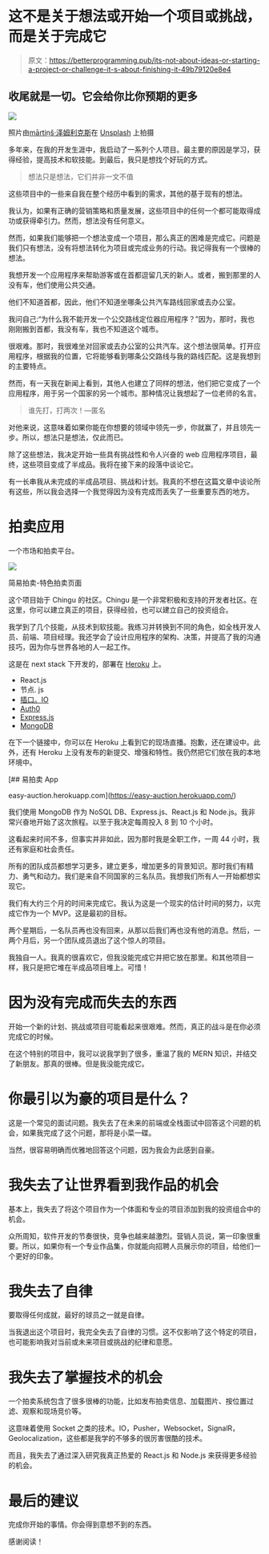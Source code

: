 # 这不是关于想法或开始一个项目或挑战，而是关于完成它

> 原文：<https://betterprogramming.pub/its-not-about-ideas-or-starting-a-project-or-challenge-it-s-about-finishing-it-49b79120e8e4>

## 收尾就是一切。它会给你比你预期的更多

![](img/bb0a507bd249cb0c3c6c2533a144d743.png)

照片由[mārtiņš·泽姆利克斯](https://unsplash.com/@mzemlickis?utm_source=unsplash&utm_medium=referral&utm_content=creditCopyText)在 [Unsplash](https://unsplash.com/s/photos/challenge?utm_source=unsplash&utm_medium=referral&utm_content=creditCopyText) 上拍摄

多年来，在我的开发生涯中，我启动了一系列个人项目。最主要的原因是学习，获得经验，提高技术和软技能。到最后，我只是想找个好玩的方式。

> 想法只是想法，它们并非一文不值

这些项目中的一些来自我在整个经历中看到的需求，其他的基于现有的想法。

我认为，如果有正确的营销策略和质量发展，这些项目中的任何一个都可能取得成功或获得牵引力。然而，想法没有任何意义。

然而，如果我们能够把一个想法变成一个项目，那么真正的困难是完成它。问题是我们只有想法，没有将想法转化为项目或完成业务的行动。我记得我有一个很棒的想法。

我想开发一个应用程序来帮助游客或在首都逗留几天的新人。或者，搬到那里的人没有车，他们使用公共交通。

他们不知道首都，因此，他们不知道坐哪条公共汽车路线回家或去办公室。

我问自己:“为什么我不能开发一个公交路线定位器应用程序？”因为，那时，我也刚刚搬到首都，我没有车，我也不知道这个城市。

很艰难。那时，我很难坐对回家或去办公室的公共汽车。这个想法很简单。打开应用程序，根据我的位置，它将能够看到哪条公交路线与我的路线匹配。这是我想到的主要特点。

然而，有一天我在新闻上看到，其他人也建立了同样的想法，他们把它变成了一个应用程序，用于另一个国家的另一个城市。那种情况让我想起了一位老师的名言。

> 谁先打，打两次！—匿名

对他来说，这意味着如果你能在你想要的领域中领先一步，你就赢了，并且领先一步。所以，想法只是想法，仅此而已。

除了这些想法，我决定开始一些具有挑战性和令人兴奋的 web 应用程序项目，最终，这些项目变成了半成品。我将在接下来的段落中谈论它。

有一长串我从未完成的半成品项目、挑战和计划。我真的不想在这篇文章中谈论所有这些，所以我会选择一个我觉得因为没有完成而丢失了一些重要东西的地方。

# 拍卖应用

一个市场和拍卖平台。

![](img/b4ad51cccc61394575ff4b5c6111e525.png)

简易拍卖-特色拍卖页面

这个项目始于 Chingu 的社区。Chingu 是一个非常积极和支持的开发者社区。在这里，你可以建立真正的项目，获得经验，也可以建立自己的投资组合。

我学到了几个技能，从技术到软技能。我练习并转换到不同的角色，如全栈开发人员、前端、项目经理。我还学会了设计应用程序的架构、决策，并提高了我的沟通技巧，因为你与世界各地的人一起工作。

这是在 next stack 下开发的，部署在 [Heroku](https://www.heroku.com/) 上。

*   React.js
*   节点. js
*   [插口。IO](https://socket.io/)
*   [Auth0](https://auth0.com/)
*   [Express.js](https://expressjs.com/)
*   [MongoDB](https://www.mongodb.com/)

在下一个链接中，你可以在 Heroku 上看到它的现场直播。抱歉，还在建设中。此外，还有 Heroku 上没有发布的新提交、增强和特性。我仍然把它们放在我的本地环境中。

 [## 易拍卖 App

easy-auction.herokuapp.com](https://easy-auction.herokuapp.com/) 

我们使用 MongoDB 作为 NoSQL DB、Express.js、React.js 和 Node.js。我非常兴奋地开始了这次旅程。以至于我决定每周投入 8 到 10 个小时。

这看起来时间不多，但事实并非如此，因为那时我是全职工作，一周 44 小时，我还有家庭和社会责任。

所有的团队成员都想学习更多，建立更多，增加更多的背景知识。那时我们有精力、勇气和动力。我们是来自不同国家的三名队员。我想我们所有人一开始都想实现它。

我们有大约三个月的时间来完成它。我认为这是一个现实的估计时间的努力，以完成它作为一个 MVP。这是最初的目标。

两个星期后，一名队员再也没有回来，从那以后我们再也没有他的消息。然后，一两个月后，另一个团队成员退出了这个惊人的项目。

我独自一人。我真的很喜欢它，但我没能完成它并把它放在那里。和其他项目一样，我只是把它堆在半成品项目堆上。可惜！

# 因为没有完成而失去的东西

开始一个新的计划、挑战或项目可能看起来很艰难。然而，真正的战斗是在你必须完成它的时候。

在这个特别的项目中，我可以说我学到了很多，重温了我的 MERN 知识，并结交了新朋友。那真的很棒。但是我没能完成它。

# 你最引以为豪的项目是什么？

这是一个常见的面试问题。我失去了在未来的前端或全栈面试中回答这个问题的机会，如果我完成了这个问题，那将是小菜一碟。

当然，很容易明确而优雅地回答这个问题，因为我会为此感到自豪。

# 我失去了让世界看到我作品的机会

基本上，我失去了将这个项目作为一个体面和专业的项目添加到我的投资组合中的机会。

众所周知，软件开发的节奏很快，竞争也越来越激烈。营销人员说，第一印象很重要。所以，如果你有一个专业作品集，你就能向招聘人员展示你的项目，给他们一个更好的印象。

# 我失去了自律

要取得任何成就，最好的球员之一就是自律。

当我退出这个项目时，我完全失去了自律的习惯。这不仅影响了这个特定的项目，也可能影响我对当前或未来项目或挑战的纪律和意愿。

# 我失去了掌握技术的机会

一个拍卖系统包含了很多很棒的功能，比如发布拍卖信息、加载图片、按位置过滤、观察和现场竞价等。

这意味着使用 Socket 之类的技术。IO，Pusher，Websocket，SignalR，Geolocalization，这些都是我学的不够多的很厉害很酷的技术。

而且，我失去了通过深入研究我真正热爱的 React.js 和 Node.js 来获得更多经验的机会。

# 最后的建议

完成你开始的事情。你会得到意想不到的东西。

感谢阅读！